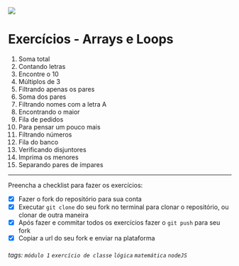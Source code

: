 ![](https://i.imgur.com/xG74tOh.png)

# Exercícios - Arrays e Loops

1. Soma total
2. Contando letras
3. Encontre o 10
4. Múltiplos de 3
5. Filtrando apenas os pares
6. Soma dos pares
7. Filtrando nomes com a letra A
8. Encontrando o maior
9. Fila de pedidos
10. Para pensar um pouco mais
11. Filtrando números
12. Fila do banco
13. Verificando disjuntores
14. Imprima os menores
15. Separando pares de ímpares

---

Preencha a checklist para fazer os exercícios:

-   [x] Fazer o fork do repositório para sua conta
-   [x] Executar `git clone` do seu fork no terminal para clonar o repositório, ou clonar de outra maneira
-   [x] Após fazer e commitar todos os exercícios fazer o `git push` para seu fork
-   [x] Copiar a url do seu fork e enviar na plataforma

###### tags: `módulo 1` `exercício de classe` `lógica` `matemática` `nodeJS`
